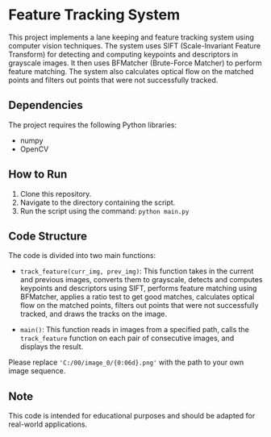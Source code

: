 # Feature Tracking System

This project implements a lane keeping and feature tracking system using computer vision techniques. The system uses SIFT (Scale-Invariant Feature Transform) for detecting and computing keypoints and descriptors in grayscale images. It then uses BFMatcher (Brute-Force Matcher) to perform feature matching. The system also calculates optical flow on the matched points and filters out points that were not successfully tracked.

## Dependencies

The project requires the following Python libraries:
- numpy
- OpenCV

## How to Run

1. Clone this repository.
2. Navigate to the directory containing the script.
3. Run the script using the command: `python main.py`

## Code Structure

The code is divided into two main functions:

- `track_feature(curr_img, prev_img)`: This function takes in the current and previous images, converts them to grayscale, detects and computes keypoints and descriptors using SIFT, performs feature matching using BFMatcher, applies a ratio test to get good matches, calculates optical flow on the matched points, filters out points that were not successfully tracked, and draws the tracks on the image.

- `main()`: This function reads in images from a specified path, calls the `track_feature` function on each pair of consecutive images, and displays the result.

Please replace `'C:/00/image_0/{0:06d}.png'` with the path to your own image sequence.

## Note

This code is intended for educational purposes and should be adapted for real-world applications.
